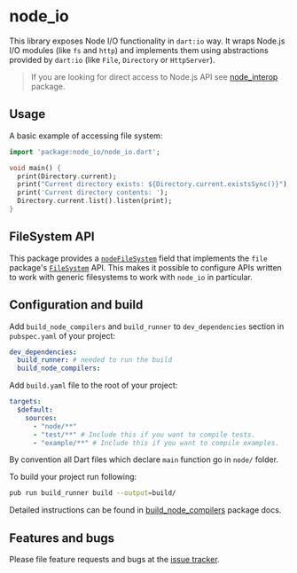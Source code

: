 # node_io

This library exposes Node I/O functionality in `dart:io` way. It wraps Node.js
I/O modules (like `fs` and `http`) and implements them using abstractions 
provided by `dart:io` (like `File`, `Directory` or `HttpServer`).

> If you are looking for direct access to Node.js API see [node_interop][]
> package.

[node_interop]: https://pub.dartlang.org/packages/node_interop

## Usage

A basic example of accessing file system:

```dart
import 'package:node_io/node_io.dart';

void main() {
  print(Directory.current);
  print("Current directory exists: ${Directory.current.existsSync()}");
  print('Current directory contents: ');
  Directory.current.list().listen(print);
}
```

## FileSystem API

This package provides a [`nodeFileSystem`] field that implements the `file`
package's [`FileSystem`] API. This makes it possible to configure APIs written
to work with generic filesystems to work with `node_io` in particular.

[`nodeFileSystem`]: https://pub.dev/documentation/node_io/latest/node_io/nodeFileSystem.html
[`FileSystem`]: https://pub.dev/documentation/file/latest/file/FileSystem-class.html

## Configuration and build

Add `build_node_compilers` and `build_runner` to `dev_dependencies` section 
in `pubspec.yaml` of your project:

```yaml
dev_dependencies:
  build_runner: # needed to run the build
  build_node_compilers:
```

Add `build.yaml` file to the root of your project:

```yaml
targets:
  $default:
    sources:
      - "node/**"
      - "test/**" # Include this if you want to compile tests.
      - "example/**" # Include this if you want to compile examples.
```

By convention all Dart files which declare `main` function go in `node/` folder.

To build your project run following:

```bash
pub run build_runner build --output=build/
```

Detailed instructions can be found in [build_node_compilers][] package docs.

[build_node_compilers]: https://pub.dartlang.org/packages/build_node_compilers

## Features and bugs

Please file feature requests and bugs at the [issue tracker][tracker].

[tracker]: https://github.com/pulyaevskiy/node-interop/issues
